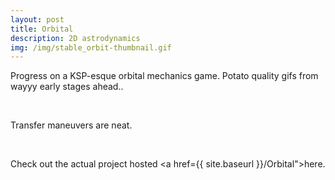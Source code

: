 ```yaml
---
layout: post
title: Orbital
description: 2D astrodynamics
img: /img/stable_orbit-thumbnail.gif
---
```


Progress on a KSP-esque orbital mechanics game. Potato quality gifs from wayyy early stages ahead..
<div style="text-align:center">
    <img class="two" src="{{ site.baseurl }}/img/stable_orbit.gif" alt="" title="Stable orbit"/>
</div>
<br/>

Transfer maneuvers are neat.
<div style="text-align:center">
    <img class="two" src="{{ site.baseurl }}/img/transfer-manuever.gif" alt="" title="Transfers"/>
</div>
<br/>

Check out the actual project hosted <a href={{ site.baseurl }}/Orbital">here</a>.
<br/>
